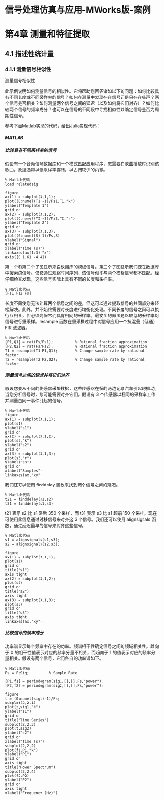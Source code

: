 # 信号处理仿真与应用-MWorks版-案例

# 第4章 测量和特征提取

## 4.1 描述性统计量

### 4.1.1 测量信号相似性

测量信号相似性

此示例说明如何测量信号的相似性。它将帮助您回答诸如以下的问题：如何比较具有不同长度或不同采样率的信号？如何在测量中发现存在信号还是只存在噪声？两个信号是否相关？如何测量两个信号之间的延迟（以及如何将它们对齐）？如何比较两个信号的频率成分？也可以在信号的不同段中寻找相似性以确定信号是否为周期性信号。


参考下面Matlab实现的代码，给出Julia实现代码：

##### MATLAB


##### 比较具有不同采样率的信号

假设有一个音频信号数据库和一个模式匹配应用程序，您需要在歌曲播放时识别该歌曲。数据通常以低采样率存储，以占用较少的内存。

```
% Matlab代码
load relatedsig

figure
ax(1) = subplot(3,1,1);
plot((0:numel(T1)-1)/Fs1,T1,"k")
ylabel("Template 1")
grid on
ax(2) = subplot(3,1,2); 
plot((0:numel(T2)-1)/Fs2,T2,"r")
ylabel("Template 2")
grid on
ax(3) = subplot(3,1,3); 
plot((0:numel(S)-1)/Fs,S)
ylabel("Signal")
grid on
xlabel("Time (s)")
linkaxes(ax(1:3),"x")
axis([0 1.61 -4 4])
```

第一个和第二个子图显示来自数据库的模板信号。第三个子图显示我们要在数据库中搜索的信号。仅仅通过观察时间序列，该信号似乎与两个模板信号都不匹配。经仔细检查发现，这些信号实际上具有不同的长度和采样率。

```
% Matlab代码
[Fs1 Fs2 Fs]
```

长度不同使您无法计算两个信号之间的差，但这可以通过提取信号的共同部分来轻松解决。此外，并不始终需要对长度进行均衡化处理。不同长度的信号之间可以执行互相关，但必须确保它们具有相同的采样率。最安全的做法是以较低的采样率对信号进行重采样。resample 函数在重采样过程中对信号应用一个抗混叠（低通）FIR 滤波器。


```
% Matlab代码
[P1,Q1] = rat(Fs/Fs1);          % Rational fraction approximation
[P2,Q2] = rat(Fs/Fs2);          % Rational fraction approximation
T1 = resample(T1,P1,Q1);        % Change sample rate by rational factor
T2 = resample(T2,P2,Q2);        % Change sample rate by rational factor
```

##### 测量信号之间的延迟并将它们对齐


假设您要从不同的传感器采集数据，这些传感器在桥的两边记录汽车引起的振动。当您分析信号时，您可能需要对齐它们。假设有 3 个传感器以相同的采样率工作并测量由同一事件引起的信号。

```
% Matlab代码
figure
ax(1) = subplot(3,1,1);
plot(s1)
ylabel("s1")
grid on
ax(2) = subplot(3,1,2); 
plot(s2,"k")
ylabel("s2")
grid on
ax(3) = subplot(3,1,3); 
plot(s3,"r")
ylabel("s3")
grid on
xlabel("Samples")
linkaxes(ax,"xy")
```

我们还可以使用 finddelay 函数来找到两个信号之间的延迟。

```
% Matlab代码
t21 = finddelay(s1,s2)
t31 = finddelay(s1,s3)
```

t21 表示 s2 比 s1 滞后 350 个采样，而 t31 表示 s3 比 s1 超前 150 个采样。现在可使用此信息通过时移信号来对齐这 3 个信号。我们还可以使用 alignsignals 函数，通过延迟最早的信号来对齐这些信号。

```
% Matlab代码
s1 = alignsignals(s1,s3);
s2 = alignsignals(s2,s3);

figure
ax(1) = subplot(3,1,1);
plot(s1)
grid on 
title("s1")
axis tight
ax(2) = subplot(3,1,2);
plot(s2)
grid on 
title("s2")
axis tight
ax(3) = subplot(3,1,3); 
plot(s3)
grid on 
title("s3")
axis tight
linkaxes(ax,"xy")
```

##### 比较信号的频率成分

功率谱显示每个频率中存在的功率。频谱相干性确定信号之间的频域相关性。趋向于 0 的相干性值表示对应的频率分量不相关，而趋向于 1 的值表示对应的频率分量相关。假设有两个信号，它们各自的功率谱如下。

```
% Matlab代码
Fs = FsSig;         % Sample Rate

[P1,f1] = periodogram(sig1,[],[],Fs,"power");
[P2,f2] = periodogram(sig2,[],[],Fs,"power");

figure
t = (0:numel(sig1)-1)/Fs;
subplot(2,2,1)
plot(t,sig1,"k")
ylabel("s1")
grid on
title("Time Series")
subplot(2,2,3)
plot(t,sig2)
ylabel("s2")
grid on
xlabel("Time (s)")
subplot(2,2,2)
plot(f1,P1,"k")
ylabel("P1")
grid on
axis tight
title("Power Spectrum")
subplot(2,2,4)
plot(f2,P2)
ylabel("P2")
grid on
axis tight
xlabel("Frequency (Hz)")
```

